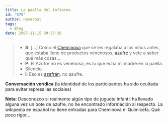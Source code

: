 ```yaml
---
title: La paella del infierno
id: '578'
author: neverbot
tags:
  - Blog
date: 2007-11-15 09:37:38
---
```


> *   **S**: \[...\] Como el [Cheminova](http://www.teacuerdas.com/nostalgia-juguetes-cheminova.htm) que se les regalaba a los niños antes, que estaba lleno de productos venenosos, [azufre](http://en.wikipedia.org/wiki/Sulfur) y vete a saber qué más cosas...
> *   **P**: El Azufre no es venenoso, es lo que echa mi madre en la paella.
> *   Silencio.
> *   **I**: Eso es [azafrán](http://en.wikipedia.org/wiki/Saffron), no azufre.

**Conversación verídica** (la identidad de los participantes ha sido ocultada para evitar represalias sociales)

**Nota**: Desconozco si realmente algún tipo de juguete infantil ha llevado alguna vez un bote de azufre, no he encontrado información al respecto. La wikipedia en español no tiene entradas para Cheminova ni Quimicefa. Qué poco rigor...